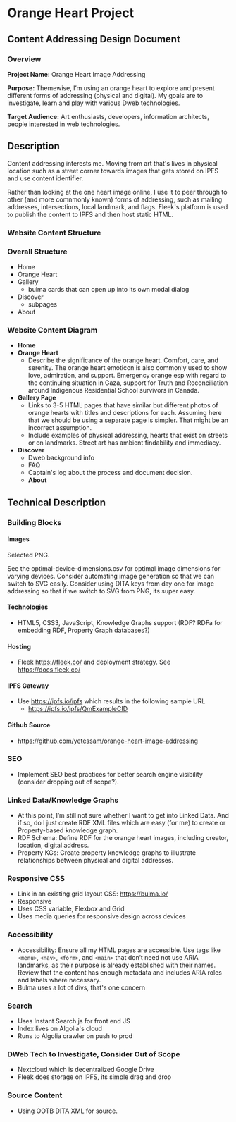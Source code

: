 # Orange Heart Project

## Content Addressing Design Document

### Overview

**Project Name:** Orange Heart Image Addressing

**Purpose:** Themewise, I’m using an orange heart to explore and present different forms of addressing (physical and digital).    My goals are to investigate, learn and play with various Dweb technologies. 

**Target Audience:** Art enthusiasts, developers, information architects, people interested in web technologies.

## Description

Content addressing interests me. Moving from art that's lives in physical location such as a street corner towards images that gets stored on IPFS and use content identifier.  

Rather than looking at the one heart image online, I use it to peer through to other (and more comnmonly known) forms of addressing, such as mailing addresses, intersections, local landmark, and flags.   Fleek's platform is used to publish the content to IPFS and then host static HTML. 

### Website Content Structure

### Overall Structure
- Home
- Orange Heart
- Gallery
  - bulma cards that can open up into its own modal dialog
- Discover
  - subpages
- About 


### Website Content Diagram
- **Home**
- **Orange Heart**
  - Describe the significance of the orange heart. Comfort, care, and serenity. The orange heart emoticon is also commonly used to show love, admiration, and support. Emergency orange esp with regard to the continuing situation in Gaza, support for Truth and Reconciliation around Indigenous Residential School survivors in Canada.
- **Gallery Page**
  - Links to 3-5 HTML pages that have similar but different photos of orange hearts with titles and descriptions for each. Assuming here that we should be using a separate page is simpler. That might be an incorrect assumption.
  - Include examples of physical addressing, hearts that exist on streets or on landmarks. Street art has ambient findability and immediacy.
- **Discover**
    - Dweb background info
    - FAQ
    - Captain's log about the process and document decision.
  - **About**

## Technical Description
### Building Blocks

#### Images

Selected PNG.  

See the optimal-device-dimensions.csv for optimal image dimensions for varying devices. 
Consider automating image generation so that we can switch to SVG easily. 
Consider using DITA keys from day one for image addressing so that if we switch to SVG from PNG, its super easy.


#### Technologies
- HTML5, CSS3, JavaScript, Knowledge Graphs support (RDF? RDFa for embedding RDF, Property Graph databases?)

#### Hosting
- Fleek https://fleek.co/ and deployment strategy. See https://docs.fleek.co/

#### IPFS Gateway
- Use https://ipfs.io/ipfs which results in the following sample URL
  - https://ipfs.io/ipfs/QmExampleCID

#### Github Source
- https://github.com/yetessam/orange-heart-image-addressing

### SEO
- Implement SEO best practices for better search engine visibility (consider dropping out of scope?).

### Linked Data/Knowledge Graphs
- At this point, I’m still not sure whether I want to get into Linked Data. And if so, do I just create RDF XML files which are easy (for me) to create or Property-based knowledge graph.
- RDF Schema: Define RDF for the orange heart images, including creator, location, digital address.
- Property KGs: Create property knowledge graphs to illustrate relationships between physical and digital addresses.

### Responsive CSS
- Link in an existing grid layout CSS: https://bulma.io/
- Responsive
- Uses CSS variable, Flexbox and Grid
- Uses media queries for responsive design across devices

### Accessibility
- Accessibility: Ensure all my HTML pages are accessible. Use tags like `<menu>`, `<nav>`, `<form>`, and `<main>` that don’t need not use ARIA landmarks, as their purpose is already established with their names. Review that the content has enough metadata and includes ARIA roles and labels where necessary.  
- Bulma uses a lot of divs, that's one concern 

### Search
- Uses Instant Search.js for front end JS
- Index lives on Algolia's cloud
- Runs to Algolia crawler on push to prod

### DWeb Tech to Investigate, Consider Out of Scope
- Nextcloud which is decentralized Google Drive
- Fleek does storage on IPFS, its simple drag and drop

###  Source Content
- Using OOTB DITA XML for source.   
